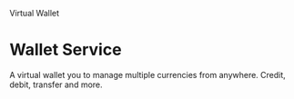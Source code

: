 Virtual Wallet 

# Wallet Service

A virtual wallet you to manage multiple currencies from anywhere. Credit, debit, transfer and more.
